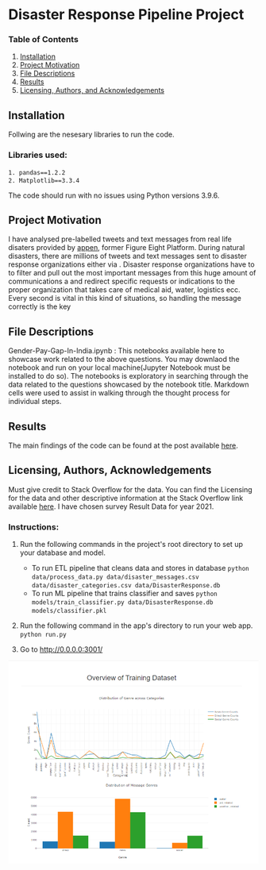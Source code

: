 # Disaster Response Pipeline Project


### Table of Contents

1. [Installation](#installation)
2. [Project Motivation](#motivation)
3. [File Descriptions](#files)
4. [Results](#results)
5. [Licensing, Authors, and Acknowledgements](#licensing)

## Installation <a name="installation"></a>

Follwing are the nesesary libraries to run the code.
### Libraries used:
    1. pandas==1.2.2
    2. Matplotlib==3.3.4
    
The code should run with no issues using Python versions 3.9.6.

## Project Motivation<a name="motivation"></a>

I have analysed pre-labelled tweets and text messages from real life disaters provided by <a name="appen" href="https://appen.com/"> appen</a>, former Figure Eight Platform.
During natural disasters, there are millions of tweets and text messages sent to disaster response organizations either via . Disaster response organizations have to to filter and pull out the most important messages from this huge amount of communications a and redirect specific requests or indications to the proper organization that takes care of medical aid, water, logistics ecc. Every second is vital in this kind of situations, so handling the message correctly is the key

## File Descriptions <a name="files"></a>

Gender-Pay-Gap-In-India.ipynb : This notebooks available here to showcase work related to the above questions. You may downlaod the notebook and run on your local machine(Jupyter Notebook must be installed to do so). The notebooks is exploratory in searching through the data related to the questions showcased by the notebook title. Markdown cells were used to assist in walking through the thought process for individual steps.  


## Results<a name="results"></a>

The main findings of the code can be found at the post available [here](https://medium.com/@kaushal370/gender-pay-gap-in-it-sector-india-b1f09ed332a).

## Licensing, Authors, Acknowledgements<a name="licensing"></a>

Must give credit to Stack Overflow for the data.  You can find the Licensing for the data and other descriptive information at the Stack Overflow link available [here](https://insights.stackoverflow.com/survey). I have chosen survey Result Data for year 2021.



### Instructions:
1. Run the following commands in the project's root directory to set up your database and model.

    - To run ETL pipeline that cleans data and stores in database
        `python data/process_data.py data/disaster_messages.csv data/disaster_categories.csv data/DisasterResponse.db`
    - To run ML pipeline that trains classifier and saves
        `python models/train_classifier.py data/DisasterResponse.db models/classifier.pkl`

2. Run the following command in the app's directory to run your web app.
    `python run.py`

3. Go to http://0.0.0.0:3001/

![alt text](WebApp_TrainingDataset.png)
